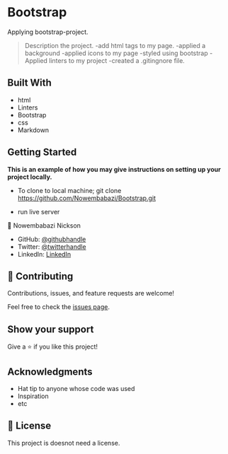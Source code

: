 # Bootstrap
Applying bootstrap-project.


> Description the project.
-add html tags to my page.
-applied a background
-applied icons to my page
-styled using bootstrap
-Applied linters to my project
-created a .gitingnore file.


## Built With

- html
- Linters
- Bootstrap
- css
- Markdown



## Getting Started

**This is an example of how you may give instructions on setting up your project locally.**
- To clone to local machine; git clone https://github.com/Nowembabazi/Bootstrap.git

- run live server

👤 Nowembabazi Nickson

- GitHub: [@githubhandle](https://github.com/Nowembabazi)
- Twitter: [@twitterhandle](https://twitter.com/NowembabaziN)
- LinkedIn: [LinkedIn](https://www.linkedin.com/in/nowembabazi-nickson-181077247/)


## 🤝 Contributing

Contributions, issues, and feature requests are welcome!

Feel free to check the [issues page](../../issues/).

## Show your support

Give a ⭐️ if you like this project!

## Acknowledgments

- Hat tip to anyone whose code was used
- Inspiration
- etc

## 📝 License

This project is doesnot need a license.